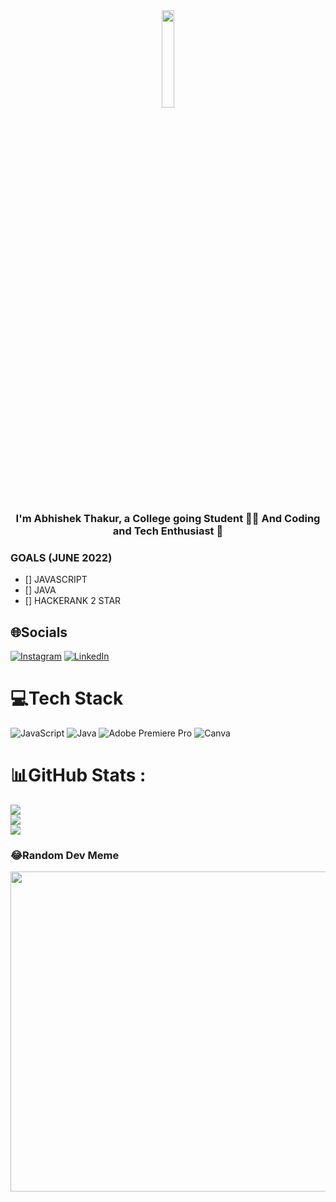 
<div align="center">
<img src="https://rishavanand.github.io/static/images/greetings.gif" align="center" style="width: 20%" />
</div>  
  

### <div align="center">I'm Abhishek Thakur, a College going Student  👨‍💻  And Coding and Tech Enthusiast 🚀</div>  
### GOALS (JUNE 2022)
- [] JAVASCRIPT
- [] JAVA
- [] HACKERANK 2 STAR

  
## 🌐Socials
[![Instagram](https://img.shields.io/badge/Instagram-%23E4405F.svg?logo=Instagram&logoColor=white)](https://instagram.com/https://www.instagram.com/its_abhishek1609/) [![LinkedIn](https://img.shields.io/badge/LinkedIn-%230077B5.svg?logo=linkedin&logoColor=white)](https://linkedin.com/in/https://www.linkedin.com/in/abhishek-thakur-080694214/) 

# 💻Tech Stack
![JavaScript](https://img.shields.io/badge/javascript-%23323330.svg?style=flat&logo=javascript&logoColor=%23F7DF1E) ![Java](https://img.shields.io/badge/java-%23ED8B00.svg?style=flat&logo=java&logoColor=white) ![Adobe Premiere Pro](https://img.shields.io/badge/Adobe%20Premiere%20Pro-9999FF.svg?style=flat&logo=Adobe%20Premiere%20Pro&logoColor=white) ![Canva](https://img.shields.io/badge/Canva-%2300C4CC.svg?style=flat&logo=Canva&logoColor=white)
# 📊GitHub Stats :
![](https://github-readme-stats.vercel.app/api?username=abhishekgit1609&theme=tokyonight&hide_border=false&include_all_commits=true&count_private=true)<br/>
![](https://github-readme-streak-stats.herokuapp.com/?user=abhishekgit1609&theme=tokyonight&hide_border=false)<br/>
![](https://github-readme-stats.vercel.app/api/top-langs/?username=abhishekgit1609&theme=tokyonight&hide_border=false&include_all_commits=true&count_private=true&layout=compact)

### 😂Random Dev Meme
<img src="https://random-memer.herokuapp.com/" width="512px"/>
